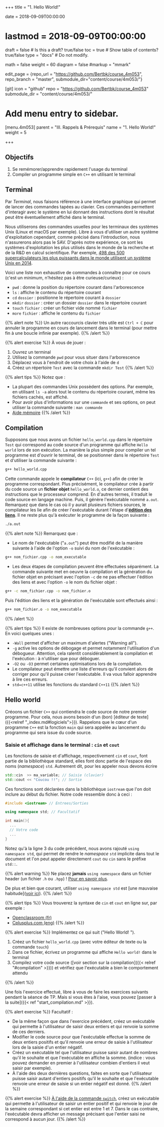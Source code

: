 +++
title = "1. Hello World!"

date = 2018-09-09T00:00:00
# lastmod = 2018-09-09T00:00:00

draft = false  # Is this a draft? true/false
toc = true  # Show table of contents? true/false
type = "docs"  # Do not modify.


math = false
weight = 60
diagram = false
#markup = "mmark"


edit_page = {repo_url = "https://github.com/Bertbk/course_4m053", repo_branch = "master", submodule_dir="content/course/4m053/"}

[git]
  icon = "github"
  repo = "https://github.com/Bertbk/course_4m053"
  submodule_dir = "content/course/4m053/"

# Add menu entry to sidebar.
[menu.4m053]
  parent = "III. Rappels & Prérequis"
  name = "1. Hello World!"
  weight = 5

+++

## Objectifs

1. Se remémorer/apprendre rapidement l'usage du terminal
2. Compiler un programme simple en `C++` en utilisant le terminal


## Terminal

Par *Terminal*, nous faisons référence à une interface graphique qui permet de lancer des commandes tapées au clavier. Ces commandes permettent d'interagir avec le système en lui donnant des instructions dont le résultat peut être éventuellement affiché dans le terminal.

Nous utiliserons des commandes usuelles pour les terminaux des systèmes Unix (Linux et macOS par exemple). Libre à vous d'utiliser un autre système d'exploitation cependant, comme précisé dans l'introduction, nous n'assurerons alors pas le SAV. D'après notre expérience, ce sont les systèmes d'exploitation les plus utilisés dans le monde de la recherche et de la R\&D en calcul scientifique. Par exemple, [498 des 500 supercalculateurs les plus puissants dans le monde utilisent un système Unix en 2014](http://www.zdnet.fr/actualites/linux-accro-t-encore-sa-domination-des-supercalculateurs-39802945.htm).

Voici une liste non exhaustive de commandes à connaître pour ce cours (c'est un minimum, n'hésitez pas à être curieuse/curieux) :

- `pwd` : donne la position du répertoire courant dans l'arborescence
- `ls` : affiche le contenu du répertoire courant
- `cd` `dossier` : positionne le répertoire courant à `dossier`
- `mkdir` `dossier` : créer un dossier `dossier` dans le répertoire courant
- `touch` `fichier` : créer un fichier vide nommé `fichier`
- `more` `fichier` : affiche le contenu du `fichier`

{{% alert note %}}
Un autre raccourcis clavier très utile est `Ctrl + C`  pour annuler le programme en cours de lancement dans le terminal (pour mettre fin à une boucle infinie par exemple).
{{% /alert %}}

{{% alert exercise %}}
À vous de jouer :

1. Ouvrez un terminal
2. Utilisez la commande `pwd` pour vous situer dans l'arborescence
3. Déplacez vous à l'endroit de votre choix à l'aide de `d`
4. Créez un répertoire `Test` avec la commande `mkdir Test`
{{% /alert %}}

{{% alert tips %}}
Notez que :

- La plupart des commandes Unix possèdent des options. Par exemple, en utilisant `ls -a` alors tout le contenu du répertoire courant, même les fichiers cachés, est affiché.
- Pour avoir plus d'informations sur une `commande` et ses options, on peut utiliser la commande suivante : `man commande`
- [Aide mémoire](http://www.generation-linux.fr/dl/Les_commandes_linux.pdf)
{{% /alert %}}

## Compilation

Supposons que nous avons un fichier `hello_world.cpp` dans le répertoire `Test` qui correspond au code source d'un programme qui affiche `Hello world` lors de son exécution. La manière la plus simple pour compiler un tel programme est d'ouvrir le terminal, de se positionner dans le répertoire `Test` et d'utiliser la commande suivante :

```bash
g++ hello_world.cpp
```

Cette commande appele le **compilateur** `C++` (ici, `g++`) afin de créer le programme correspondant. Plus précisément, le compilateur crée à partir du code source un **fichier objet** `hello_world.o`, ce dernier contient des instructions que le processeur comprend. En d'autres termes, il traduit le code source en langage machine. Puis, il génère l'exécutable nommé `a.out`. Remarquez que dans le cas où il y aurait plusieurs fichiers sources, le compilateur les lie afin de créer l'exécutable durant l'étape d'[**édition des liens**](https://fr.wikipedia.org/wiki/%C3%89dition_de_liens). Il ne reste plus qu'à exécuter le programme de la façon suivante :

```bash
./a.out
```

{{% alert note %}}
Remarquez que :

- Le nom de l'exécutable ("`a.out`") peut être modifié de la manière suivante à l'aide de l'option `-o` suivi du nom de l'exécutable :

```bash
g++ nom_fichier.cpp -o nom_executable
```
-  Les deux étapes de compilation peuvent être effectuées séparément. La commande suivante met en oeuvre la compilation et la génération du fichier objet en précisant avec l'option `-c` de ne pas effectuer l'édition des liens et avec l'option `-o` le nom du fichier objet :

```bash
g++ -c nom_fichier.cpp -o nom_fichier.o
```
Puis l'édition des liens et la génération de l'exécutable sont effectués ainsi :

```bash
g++ nom_fichier.o -o nom_executable
```
{{% /alert %}}

{{% alert tips %}}
Il existe de nombreuses options pour la commande `g++`. En voici quelques unes :

- `-Wall` permet d'afficher un maximum d'alertes ("Warning all").
- `-g` active les options de débogage et permet notamment l'utilisation d'un débogueur. Attention, cela ralentit considérablement la compilation et l'exécution : à n'utiliser que pour déboguer.
- `-O2` ou `-O3` permet certaines optimisations lors de la compilation.
- Le compilateur peut émettre une liste d'erreurs qu'il convient alors de corriger pour qu'il puisse créer l'exécutable. Il va vous falloir apprendre à lire ces erreurs.
- `std=c++11` utilise les fonctions du standard `C++11`
{{% /alert %}}


## Hello world

Créoons un fichier `C++` qui contiendra le code source de notre premier programme. Pour cela, nous avons besoin d'un (bon) [éditeur de texte]({{<relref "_index.md#logiciels">}}). Rappelons que le cœur d'un programme `C++` est la fonction `main` qui sera appelée au lancement du programme qui sera issue du code source.

### Saisie et affichage dans le terminal : `cin` et `cout`

Les fonctions de saisie et d'affichage, respectivement `cin` et `cout`, font partie de la bibliothèque standard, elles font donc partie de l'espace des noms (*namespace*) `std`. Autrement dit, pour les appeler nous devons écrire

```cpp
std::cin  >> ma_variable; // Saisie (clavier)
std::cout << "Coucou !!"; // Sortie
```

Ces fonctions sont déclarées dans la bibliothèque `iostream` que l'on doit inclure au début du fichier. Notre code ressemble donc à ceci :

```cpp
#include <iostream> // Entrees/Sorties

using namespace std; // Facultatif

int main(){
  ...
  // Votre code
  ...
}
```
Notez qu'à la ligne 3 du code précédent, nous avons rajouté `using namespace std`, qui permet de rendre le *namespace* `std` implicite dans tout le document et l'on peut appeler directement `cout` ou `cin` sans le préfixe `std::`.

{{% alert warning %}}
Ne placez **jamais** `using namespace` dans un fichier header (un fichier `.h` ou `.hpp`) ! [Pour en savoir plus](https://stackoverflow.com/questions/5849457/using-namespace-in-c-headers). 

De plus et bien que courant, utiliser `using namespace std` est [une mauvaise habitude]([voir ici](https://stackoverflow.com/a/1453605/14065)).
{{% /alert %}}

{{% alert tips %}}
Vous trouverez la syntaxe de `cin` et `cout` en ligne sur, par exemple :

- [Openclassroom (fr)](https://openclassrooms.com/fr/courses/1421911-du-c-au-c/1422044-premier-programme-c-avec-cout-et-cin)
- [Cplusplus.com (eng)](http://www.cplusplus.com/doc/tutorial/basic_io/)
{{% /alert %}}

{{% alert exercise %}}
Implémentez ce qui suit ("Hello World! ").

1. Créez un fichier `hello_world.cpp` (avec votre éditeur de texte ou la commande `touch`)
2. Dans ce fichier, écrivez un programme qui affiche `Hello world!` dans le terminal
3. Compilez votre code source ([voir section sur la compilation]({{< relref "#compilation" >}})) et vérifiez que l'exécutable a bien le comportement attendu

{{% /alert %}}

Une fois l'exercice effectué, libre à vous de faire les exercices suivants pendant la séance de TP. Mais si vous êtes à l'aise, vous pouvez [passer à la suite]({{< ref "start_compilation.md" >}}).

{{% alert exercise %}}
Facultatif :

- De la même façon que dans l'exercice précédent, créez un exécutable qui permette à l'utilisateur de saisir deux entiers et qui renvoie la somme de ces derniers.
- Modifier le code source pour que l'exécutable effectue la somme de deux entiers positifs et qu'il renvoie une erreur de saisie à l'utilisateur lors de la saisie d'un entier négatif.
- Créez un exécutable tel que l'utilisateur puisse saisir autant de nombres qu'il le souhaite et que l'exécutable en affiche la somme. (indice : vous pouvez demander en premier à l'utilisateur combien d'entiers il veut saisir par exemple).
- À l'aide des deux dernières questions, faites en sorte que l'utilisateur puisse saisir autant d'entiers positifs qu'il le souhaite et que l'exécutable renvoie une erreur de saisie si un entier négatif est donné.
{{% /alert %}}

{{% alert exercise %}}
[À l'aide de la commande `switch`](https://en.cppreference.com/w/cpp/language/switch), créez un exécutable qui permette à l'utilisateur de saisir un entier positif et qui renvoie le jour de la semaine correspondant si cet entier est entre 1 et 7. Dans le cas contraire, l'exécutable devra afficher un message précisant que l'entier saisi ne correspond à aucun jour.
{{% /alert %}}
